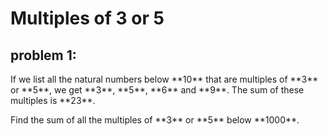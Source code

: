 # Multiples of 3 or 5
## problem 1:

<p>If we list all the natural numbers below **10** that are multiples of **3** or **5**, we get **3**, **5**, **6** and **9**. The sum of these multiples is **23**.</p>
<p>Find the sum of all the multiples of **3** or **5** below **1000**.</p>
